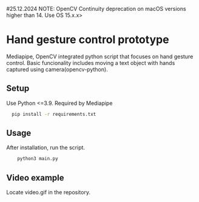 
#25.12.2024
NOTE: OpenCV Continuity deprecation on macOS versions higher than 14. Use OS 15.x.x>


# Hand gesture control prototype

Mediapipe, OpenCV integrated python script that focuses on hand gesture control. Basic funcionality includes moving a text object with hands captured using camera(opencv-python).


## Setup

Use Python <=3.9. Required by Mediapipe

```bash
  pip install -r requirements.txt
```


    
## Usage

After installation, run the script.

```bash
    python3 main.py
```


## Video example

Locate video.gif in the repository.

